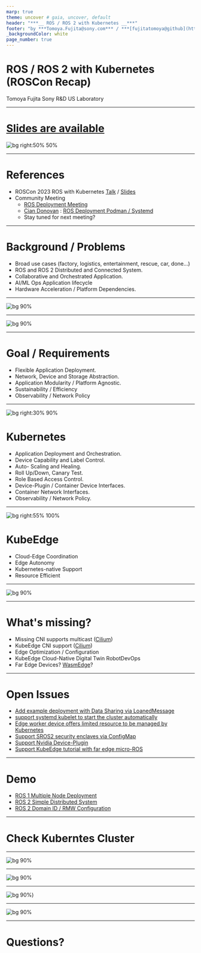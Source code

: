 ```yaml
---
marp: true
theme: uncover # gaia, uncover, default
header: "***__ ROS / ROS 2 with Kubernetes __***"
footer: "by ***Tomoya.Fujita@sony.com*** / ***[fujitatomoya@github](https://github.com/fujitatomoya)***"
_backgroundColor: white
page_number: true
---
```


# ROS / ROS 2 with Kubernetes (ROSCon Recap)

Tomoya Fujita
Sony R&D US Laboratory

<!---
# Slide deck for https://www.meetup.com/ros-by-the-bay/events/297626997/
--->

---

# [Slides are available](https://github.com/fujitatomoya/ros_k8s/tree/master/presentation)

![bg right:50% 50%](./images/qr_code_to_here.png)

---

# References

- ROSCon 2023 ROS with Kubernetes [Talk](https://vimeo.com/879001688/33b2495a49) / [Slides](https://roscon.ros.org/2023/talks/ROS_with_KubernetesKubeEdge.pdf)
- Community Meeting
  - [ROS Deployment Meeting](https://discourse.ros.org/t/ros-deployment-meeting-1/34684)
  - [Cian Donovan](https://www.linkedin.com/in/cian-donovan-ba40a197/) : [ROS Deployment Podman / Systemd](https://github.com/ciandonovan/ros_deployment_talk/blob/master/ros_deployment.pdf)
  - Stay tuned for next meeting?

---

# Background / Problems

- Broad use cases (factory, logistics, entertainment, rescue, car, done...)
- ROS and ROS 2 Distributed and Connected System.
- Collaborative and Orchestrated Application.
- AI/ML Ops Application lifecycle
- Hardware Acceleration / Platform Dependencies.

<!---
# Comment Here
--->

---

![bg 90%](./images/edge_integration_problem.png)

<!---
# Comment Here
--->

---

![bg 90%](./images/cloud_edge_common_platform.png)

<!---
# Comment Here
--->

---

# Goal / Requirements

- Flexible Application Deployment.
- Network, Device and Storage Abstraction.
- Application Modularity / Platform Agnostic.
- Sustainability / Efficiency
- Observability / Network Policy

<!---
# Comment Here
--->

---

![bg right:30% 90%](./images/kubernetes.png)

# Kubernetes

- Application Deployment and Orchestration.
- Device Capability and Label Control.
- Auto- Scaling and Healing.
- Roll Up/Down, Canary Test.
- Role Based Access Control.
- Device-Plugin / Container Device Interfaces.
- Container Network Interfaces.
- Observability / Network Policy.

<!---
# Closure Remarks
--->

---

![bg right:55% 100%](./images/kubeedge.png)

# KubeEdge

- Cloud-Edge Coordination
- Edge Autonomy
- Kubernetes-native Support
- Resource Efficient

<!---
# Comments
--->

---

![bg 90%](./images/device_plugin.png)

<!---
# Comments
--->

---

# What's missing?

- Missing CNI supports multicast ([Cilium](https://cilium.io/))
- KubeEdge CNI support ([Cilium](https://cilium.io/))
- Edge Optimization / Configuration
- KubeEdge Cloud-Native Digital Twin RobotDevOps
- Far Edge Devices? [WasmEdge](https://wasmedge.org/)?

<!---
# Comments
--->

---

# Open Issues

- [Add example deployment with Data Sharing via LoanedMessage](https://github.com/fujitatomoya/ros_k8s/issues/31)
- [support systemd kubelet to start the cluster automatically](https://github.com/fujitatomoya/ros_k8s/issues/28)
- [Edge worker device offers limited resource to be managed by Kubernetes](https://github.com/fujitatomoya/ros_k8s/issues/26)
- [Support SROS2 security enclaves via ConfigMap](https://github.com/fujitatomoya/ros_k8s/issues/18)
- [Support Nvidia Device-Plugin](https://github.com/fujitatomoya/ros_k8s/issues/17)
- [Support KubeEdge tutorial with far edge micro-ROS](https://github.com/fujitatomoya/ros_k8s/issues/3)

---

# Demo

- [ROS 1 Multiple Node Deployment](https://github.com/fujitatomoya/ros_k8s/blob/master/docs/ROS_Deployment_Demonstration.md#ros-multi-node-deployment-with-cni)
- [ROS 2 Simple Distributed System](https://github.com/fujitatomoya/ros_k8s/blob/master/docs/ROS2_Deployment_Demonstration.md#ros-2-simple-distributed-system)
- [ROS 2 Domain ID / RMW Configuration](https://github.com/fujitatomoya/ros_k8s/blob/master/docs/ROS2_Deployment_Demonstration.md#ros-2-logical-partition--multiple-rmw-implementation)

<!---
# Comments
--->

---

# Check Kuberntes Cluster

<!---
### I NEED TO SETUP EVERYTHING BEFORE DOWNLOADING IMAGES TAKE REALLY LONG TIME ###
###
# KIND required CNI binaries to bind:
#  > git clone https://github.com/containernetworking/plugins.git
#  > cd plugins
#  > ./build_linux.sh
#  > export OPT_CNI_BIN_PATH=$(realpath -s bin)
#  > cd <ros_k8s>/yaml
#  > sed 's/OPT_CNI_BIN_PATH/${OPT_CNI_BIN_PATH}/' kind-multiple-node.yaml.template | envsubst > kind-multiple-node.yaml
###
# create/delete kind cluster:
#  > <ros_k8s>/yaml
#  > kind create cluster --config=kind-multiple-node.yaml
#  > kind delete cluster
###
# deploy/delete weavenet:
#  > kubectl apply -f https://github.com/weaveworks/weave/releases/download/v2.8.1/weave-daemonset-k8s-1.11.yaml
#  > kubectl delete -f https://github.com/weaveworks/weave/releases/download/v2.8.1/weave-daemonset-k8s-1.11.yaml
--->

---

![bg 90%](../images/ros1_multiple_node.png)

<!---
# Demo Commands:
#  > kubectl get nodes --show-labels
#  > kubectl label nodes kind-control-plane nodetype=master
#  > kubectl label nodes kind-worker nodetype=worker
#  > kubectl get nodes --show-labels
#  > kubectl apply -f ros1-multinode.yaml
#  > kubectl delete -f ros1-multinode.yaml
--->

---

![bg 90%](../images/ros2_simple_sample.png)

<!---
# Demo Commands:
#  > kubectl apply -f ros2-sample.yaml
#  > kubectl exec --stdin --tty <pod> -- /bin/bash
#  > kubectl delete -f ros2-sample.yaml
--->

---

![bg 90%](../images/ros2_domain_configmap.png))

<!---
# Demo Commands:
#  > kubectl label --overwrite nodes kind-control-plane nodetype=edgeserver
#  > kubectl label --overwrite  nodes kind-worker nodetype=edgedevice
#  > kubectl get nodes --show-labels
#  > kubectl apply -f ros2-config.yaml
#  > kubectl apply -f ros2-domain-configmap.yaml
#  > kubectl delete -f ros2-domain-configmap.yaml
#  > kubectl delete -f ros2-config.yaml
--->

---

![bg 90%](./images/community.png)

<!---
# Comments
--->

---

# Questions?

<!---
# Comments
--->
